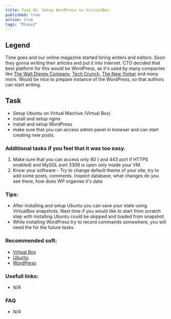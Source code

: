 ```yaml
---
title: Task 02. Setup WordPress on VirtualBox.
published: true
active: true
tags: "Phase1"
---
```


## Legend

Time goes and our online magazine started hiring writers and editors. Soon they gonna  writing their articles and put it into internet. CTO decided that best platform for this would be WordPress, as it's used by many companies like [The Walt Disney Company](https://thewaltdisneycompany.com/), [Tech Crunch](http://www.techcrunch.com/), [The New Yorker](http://www.newyorker.com/) and many more. Would be nice to prepare instance of the WordPress, so that authors can start writing.

## Task

* Setup Ubuntu on Virtual Machive (Virtual Box)
* install and setup nginx
* install and setup WordPress
* make sure that you can access admin panel in browser and can start creating new posts.

### Additional tasks if you feel that it was too easy.
1. Make sure that you can access only 80 ( and 443 port if HTTPS enabled) and MySQL port 3306 is open only inside your VM.
2. Know your software - Try to change default theme of your site, try to add some posts, comments. Inspect database, what changes do you see there, how does WP organise it's data

### Tips:

* After installing and setup Ubuntu you can save your state using VirtualBox snapshots. Next time if you would like to start from scratch step with installing Ubuntu could be skipped and loaded from snapshot.
* While installing WordPress try to record commands somewhere, you will need the for the future tasks.

### Recommended soft:

* [Virtual Box](https://www.virtualbox.org/wiki/Downloads)
* [Ubuntu](https://releases.ubuntu.com/20.04/ubuntu-20.04.2-live-server-amd64.iso)
* [WordPress](https://wordpress.org/download/)

### Usefull links:

* *N/A*

### FAQ

* *N/A*
